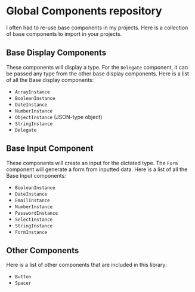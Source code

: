 # Global Components repository

I often had to re-use base components in my projects. Here is a collection of base components to import in your projects.

## Base Display Components

These components will display a type. For the `Delegate` component, it can be passed any type from the other base display components. Here is a list of all the Base display components:

- `ArrayInstance`
- `BooleanInstance`
- `DateInstance`
- `NumberInstance`
- `ObjectInstance` (JSON-type object)
- `StringInstance`
- `Delegate`

## Base Input Component

These components will create an input for the dictated type. The `Form` component will generate a form from inputted data. Here is a list of all the Base Input components:

- `BooleanInstance`
- `DateInstance`
- `EmailInstance`
- `NumberInstance`
- `PasswordInstance`
- `SelectInstance`
- `StringInstance`
- `FormInstance`

## Other Components

Here is a list of other components that are included in this library:

- `Button`
- `Spacer`
